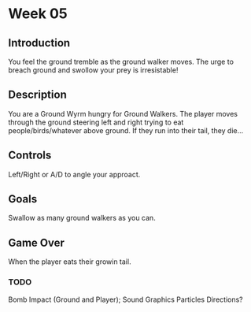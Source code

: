 # Week 05

## Introduction
You feel the ground tremble as the ground walker moves.  The urge to breach ground and swollow your prey is irresistable!

## Description
You are a Ground Wyrm hungry for Ground Walkers.  The player moves through the ground steering left and right trying to eat people/birds/whatever above ground.  If they run into their tail, they die...

## Controls
Left/Right or A/D to angle your approact.

## Goals
Swallow as many ground walkers as you can.

## Game Over
When the player eats their growin tail.


### TODO
Bomb Impact (Ground and Player);
Sound
Graphics
Particles
Directions?
